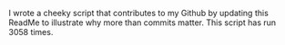 I wrote a cheeky script that contributes to my Github by updating this ReadMe to illustrate why more than commits matter. This script has run 3058 times.